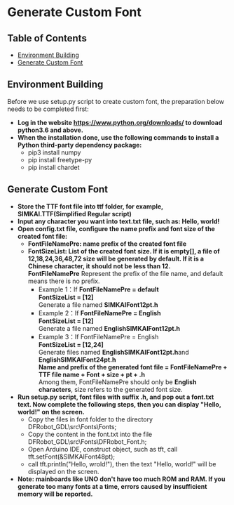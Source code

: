 # Generate Custom Font 
## Table of Contents
* [Environment Building](#环境搭建)
* [Generate Custom Font](#生成自定义字体)
## Environment Building
Before we use setup.py script to create custom font, the preparation below needs to be completed first:
- **Log in the website https://www.python.org/downloads/ to download python3.6 and above.**<br>
- **When the installation done, use the following commands to install a Python third-party dependency package:** <br>
    - pip3 install numpy
    - pip install freetype-py 
    - pip install chardet

## Generate Custom Font
- **Store the TTF font file into ttf folder, for example, SIMKAI.TTF(Simplified Regular script)**
- **Input any character you want into text.txt file, such as: Hello, world!**
- **Open config.txt file, configure the name prefix and font size of the created font file:**
    - **FontFileNamePre: name prefix of the created font file**
    - **FontSizeList: List of the created font size. If it is empty[], a file of 12,18,24,36,48,72 size will be generated by default. If it is a Chinese character, it should not be less than 12.**<br>
  **FontFileNamePre** Represent the prefix of the file name, and default means there is no prefix.<br>
        - Example 1：If **FontFileNamePre = default**<br>
             **FontSizeList = [12]**<br>
    Generate a file named **SIMKAIFont12pt.h**<br>
        - Example 2：If **FontFileNamePre = English**<br>
             **FontSizeList = [12]**<br>
   Generate a file named **EnglishSIMKAIFont12pt.h**<br>
        - Example 3：If FontFileNamePre = English<br>
             **FontSizeList = [12,24]**<br>
    Generate files named **EnglishSIMKAIFont12pt.h**and **EnglishSIMKAIFont24pt.h**<br>
**Name and prefix of the generated font file = FontFileNamePre + TTF file name + Font + size + pt + .h**<br>
Among them, FontFileNamePre should only be **English characters**, size refers to the generated font size.<br>
- **Run setup.py script, font files with suffix .h, and pop out a font.txt text. Now complete the following steps, then you can display "Hello, world!" on the screen. <br>**
    - Copy the files in font folder to the directory DFRobot_GDL\src\Fonts\Fonts;
    - Copy the content in the font.txt into the file DFRobot_GDL\src\Fonts\DFRobot_Font.h;
    - Open Arduino IDE, construct object, such as tft, call tft.setFont(&SIMKAIFont48pt);
    - call tft.println("Hello, wrold!"), then the text "Hello, world!" will be displayed on the screen.
- **Note: mainboards like UNO don't have too much ROM and RAM. If you generate too many fonts at a time, errors caused by insufficient memory will be reported.**

